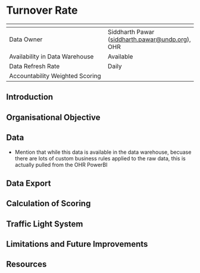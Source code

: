 # Turnover Rate

<table data-header-hidden><thead><tr><th width="289"></th><th></th></tr></thead><tbody><tr><td>Data Owner</td><td>Siddharth Pawar (<a href="mailto:siddharth.pawar@undp.org">siddharth.pawar@undp.org</a>), OHR</td></tr><tr><td>Availability in Data Warehouse</td><td>Available</td></tr><tr><td>Data Refresh Rate</td><td>Daily</td></tr><tr><td>Accountability Weighted Scoring</td><td></td></tr></tbody></table>

## Introduction

## Organisational Objective

## Data

* Mention that while this data is available in the data warehouse, becuase there are lots of custom business rules applied to the raw data, this is actually pulled from the OHR PowerBI

## Data Export

## Calculation of Scoring

## Traffic Light System

## Limitations and Future Improvements&#x20;

## Resources

